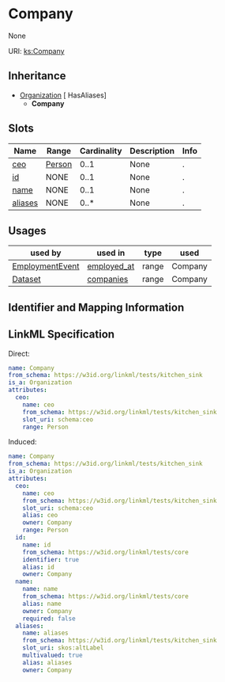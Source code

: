 # Company

None

URI: [ks:Company](https://w3id.org/linkml/tests/kitchen_sink/Company)




## Inheritance

* [Organization](Organization.md) [ HasAliases]
    * **Company**




## Slots

| Name | Range | Cardinality | Description  | Info |
| ---  | --- | --- | --- | --- |
| [ceo](ceo.md) | [Person](Person.md) | 0..1 | None  | . |
| [id](id.md) | NONE | 0..1 | None  | . |
| [name](name.md) | NONE | 0..1 | None  | . |
| [aliases](aliases.md) | NONE | 0..* | None  | . |


## Usages


| used by | used in | type | used |
| ---  | --- | --- | --- |
| [EmploymentEvent](EmploymentEvent.md) | [employed_at](employed_at.md) | range | Company |
| [Dataset](Dataset.md) | [companies](companies.md) | range | Company |



## Identifier and Mapping Information






## LinkML Specification

<!-- TODO: investigate https://stackoverflow.com/questions/37606292/how-to-create-tabbed-code-blocks-in-mkdocs-or-sphinx -->

Direct:

```yaml
name: Company
from_schema: https://w3id.org/linkml/tests/kitchen_sink
is_a: Organization
attributes:
  ceo:
    name: ceo
    from_schema: https://w3id.org/linkml/tests/kitchen_sink
    slot_uri: schema:ceo
    range: Person

```

Induced:

```yaml
name: Company
from_schema: https://w3id.org/linkml/tests/kitchen_sink
is_a: Organization
attributes:
  ceo:
    name: ceo
    from_schema: https://w3id.org/linkml/tests/kitchen_sink
    slot_uri: schema:ceo
    alias: ceo
    owner: Company
    range: Person
  id:
    name: id
    from_schema: https://w3id.org/linkml/tests/core
    identifier: true
    alias: id
    owner: Company
  name:
    name: name
    from_schema: https://w3id.org/linkml/tests/core
    alias: name
    owner: Company
    required: false
  aliases:
    name: aliases
    from_schema: https://w3id.org/linkml/tests/kitchen_sink
    slot_uri: skos:altLabel
    multivalued: true
    alias: aliases
    owner: Company

```